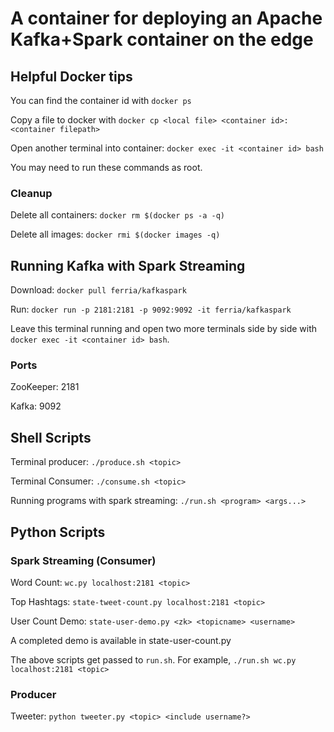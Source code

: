 # A container for deploying an Apache Kafka+Spark container on the edge

## Helpful Docker tips

You can find the container id with ```docker ps```   

Copy a file to docker with ```docker cp <local file> <container id>:<container filepath>```


Open another terminal into container: ```docker exec -it <container id> bash```  
   
You may need to run these commands as root. 

### Cleanup

Delete all containers: ```docker rm $(docker ps -a -q)```

Delete all images: ```docker rmi $(docker images -q)```


## Running Kafka with Spark Streaming

Download: `docker pull ferria/kafkaspark`

Run: `docker run -p 2181:2181 -p 9092:9092 -it ferria/kafkaspark`

Leave this terminal running and open two more terminals side by side with ```docker exec -it <container id> bash```.

### Ports

ZooKeeper: 2181

Kafka: 9092

## Shell Scripts

Terminal producer: ```./produce.sh <topic>```

Terminal Consumer: ```./consume.sh <topic>```

Running programs with spark streaming: ```./run.sh <program> <args...>```

## Python Scripts

### Spark Streaming (Consumer)

Word Count: ```wc.py localhost:2181 <topic>```

Top Hashtags: ```state-tweet-count.py localhost:2181 <topic>```

User Count Demo: ```state-user-demo.py <zk> <topicname> <username>```

A completed demo is available in state-user-count.py

The above scripts get passed to ```run.sh```.  For example, ```./run.sh wc.py localhost:2181 <topic>```

### Producer

Tweeter: ```python tweeter.py <topic> <include username?>```




